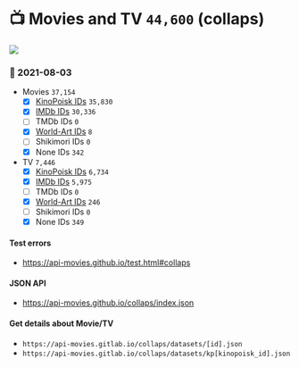 # :tv: Movies and TV `44,600` (collaps)

<a href="https://API-Movies.github.io"><img src="https://API-Movies.github.io/banner.png?cache"></a>

### :date: 2021-08-03
- Movies `37,154`
  - [x] <a href="https://API-Movies.github.io/collaps/movie_kinopoisk_ids.json">KinoPoisk IDs</a> `35,830`
  - [x] <a href="https://API-Movies.github.io/collaps/movie_imdb_ids.json">IMDb IDs</a> `30,336`
  - [ ] TMDb IDs `0`
  - [x] <a href="https://API-Movies.github.io/collaps/movie_world_art_ids.json">World-Art IDs</a> `8`
  - [ ] Shikimori IDs `0`
  - [x] None IDs `342`
- TV `7,446`
  - [x] <a href="https://API-Movies.github.io/collaps/tv_kinopoisk_ids.json">KinoPoisk IDs</a> `6,734`
  - [x] <a href="https://API-Movies.github.io/collaps/tv_imdb_ids.json">IMDb IDs</a> `5,975`
  - [ ] TMDb IDs `0`
  - [x] <a href="https://API-Movies.github.io/collaps/tv_world_art_ids.json">World-Art IDs</a> `246`
  - [ ] Shikimori IDs `0`
  - [x] None IDs `349`
#### Test errors
- <a href='https://api-movies.github.io/test.html#collaps'>https://api-movies.github.io/test.html#collaps</a>
#### JSON API
- <a href='https://api-movies.github.io/collaps/index.json'>https://api-movies.github.io/collaps/index.json</a>
#### Get details about Movie/TV
- `https://api-movies.gitlab.io/collaps/datasets/[id].json`
- `https://api-movies.gitlab.io/collaps/datasets/kp[kinopoisk_id].json`
